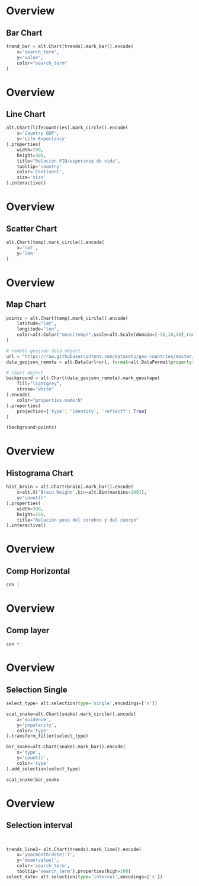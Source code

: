 # Overview

## Bar Chart

```python
trend_bar = alt.Chart(trends).mark_bar().encode(
    x="search_term",
    y="value",
    color="search_term"
)
```

# Overview

## Line Chart

```python
alt.Chart(lifecountries).mark_circle().encode(
    x='Country GDP',
    y='Life Expectancy'
).properties(
    width=700,
    height=300,
    title="Relación PIB/esperanza de vida",
    tooltip='country'
    color='Continent',
    size='size'
).interactive()
```
# Overview

## Scatter Chart

```python
alt.Chart(temp).mark_circle().encode(
    x='lat',
    y='lon'
)
```
# Overview

## Map Chart

```python
points = alt.Chart(temp).mark_circle().encode(
    latitude="lat",
    longitude="lon",
    color=alt.Color("mean(temp)",scale=alt.Scale(domain=[-30,10,40],range=["lightblue","orange","red"]))
)

# remote geojson data object
url = "https://raw.githubusercontent.com/datasets/geo-countries/master/data/countries.geojson"
data_geojson_remote = alt.Data(url=url, format=alt.DataFormat(property='features',type='json'))

# chart object
background = alt.Chart(data_geojson_remote).mark_geoshape(
    fill="lightgrey",
    stroke="white"
).encode(
    color="properties.name:N"
).properties(
    projection={'type': 'identity', 'reflectY': True}
)

(background+points)
```
# Overview

## Histograma Chart

```python
hist_brain = alt.Chart(brain).mark_bar().encode(
    x=alt.X('Brain Weight',bin=alt.Bin(maxbins=100)),
    y="count()"
).properties(
    width=300,
    height=150,
    title="Relación peso del cerebro y del cuerpo"
).interactive()
```
# Overview

## Comp Horizontal

```python
con |
```
# Overview

## Comp layer

```python
con +
```
# Overview

## Selection Single

```python
select_type= alt.selection(type='single',encodings=['x'])

scat_snake=alt.Chart(snake).mark_circle().encode(
    x='evidence',
    y='popularity',
    color='type'
).transform_filter(select_type)

bar_snake=alt.Chart(snake).mark_bar().encode(
    x='type',
    y='count()',
    color='type'
).add_selection(select_type)

scat_snake|bar_snake
```
# Overview

## Selection interval

```python


trends_line2= alt.Chart(trends).mark_line().encode(
    x='yearmonth(date):T',
    y='mean(value)',
    color='search_term',
    tooltip='search_term').properties(high=100)
select_date= alt.selection(type='interval',encodings=['x'])
```
